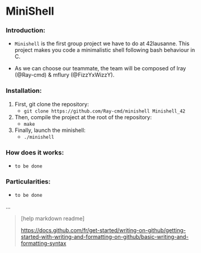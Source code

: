 # MiniShell

### Introduction:

* `Minishell` is the first group project we have to do at 42lausanne.
  This project makes you code a minimalistic shell following bash behaviour in C.

* As we can choose our teammate, the team will be composed of lray (@Ray-cmd) & mflury (@FizzYxWizzY).

### Installation:

1. First, git clone the repository:
   - `git clone https://github.com/Ray-cmd/minishell Minishell_42`
1. Then, compile the project at the root of the repository:
   - `make`
1. Finally, launch the minishell:
   - `./minishell`

### How does it works:

+ `to be done`

### Particularities:

+ `to be done`

...

> [help markdown readme]
>
> https://docs.github.com/fr/get-started/writing-on-github/getting-started-with-writing-and-formatting-on-github/basic-writing-and-formatting-syntax